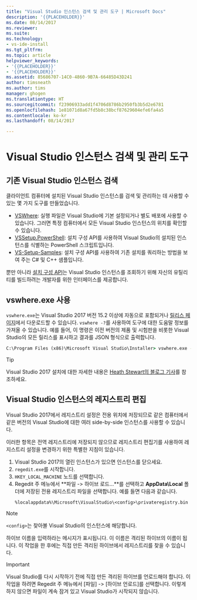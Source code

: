 ```yaml
---
title: "Visual Studio 인스턴스 검색 및 관리 도구 | Microsoft Docs"
description: '{{PLACEHOLDER}}'
ms.date: 08/14/2017
ms.reviewer: 
ms.suite: 
ms.technology:
- vs-ide-install
ms.tgt_pltfrm: 
ms.topic: article
helpviewer_keywords:
- '{{PLACEHOLDER}}'
- '{{PLACEHOLDER}}'
ms.assetid: 85686707-14C0-4860-9B7A-66485D43D241
author: timsneath
ms.author: tims
manager: ghogen
ms.translationtype: HT
ms.sourcegitcommit: f23906933add1f4706d8786b2950fb3b5d2e6781
ms.openlocfilehash: 1e81071d8a67fd5b8c38bcf87629604efe6fa4a5
ms.contentlocale: ko-kr
ms.lasthandoff: 08/14/2017

---
```


# <a name="tools-for-detecting-and-managing-visual-studio-instances"></a>Visual Studio 인스턴스 검색 및 관리 도구

## <a name="detecting-existing-visual-studio-instances"></a>기존 Visual Studio 인스턴스 검색
클라이언트 컴퓨터에 설치된 Visual Studio 인스턴스를 검색 및 관리하는 데 사용할 수 있는 몇 가지 도구를 만들었습니다.

* [VSWhere](https://github.com/microsoft/vswhere): 실행 파일은 Visual Studio에 기본 설정되거나 별도 배포에 사용할 수 있습니다. 그러면 특정 컴퓨터에서 모든 Visual Studio 인스턴스의 위치를 확인할 수 있습니다.
* [VSSetup.PowerShell](https://github.com/microsoft/vssetup.powershell): 설치 구성 API를 사용하여 Visual Studio의 설치된 인스턴스를 식별하는 PowerShell 스크립트입니다.
* [VS-Setup-Samples](https://github.com/microsoft/vs-setup-samples): 설치 구성 API를 사용하여 기존 설치를 쿼리하는 방법을 보여 주는 C# 및 C++ 샘플입니다.

뿐만 아니라 [설치 구성 API](https://msdn.microsoft.com/en-us/library/microsoft.visualstudio.setup.configuration.aspx)는 Visual Studio 인스턴스를 조회하기 위해 자신의 유틸리티를 빌드하려는 개발자를 위한 인터페이스를 제공합니다.

## <a name="using-vswhereexe"></a>vswhere.exe 사용
`vswhere.exe`는 Visual Studio 2017 버전 15.2 이상에 자동으로 포함되거나 [릴리스 페이지](https://github.com/Microsoft/vswhere/releases)에서 다운로드할 수 있습니다. `vswhere -?`를 사용하여 도구에 대한 도움말 정보를 가져올 수 있습니다. 예를 들어, 이 명령은 이전 버전의 제품 및 시험판을 비롯한 Visual Studio의 모든 릴리스를 표시하고 결과를 JSON 형식으로 출력합니다.

```cmd
C:\Program Files (x86)\Microsoft Visual Studio\Installer> vswhere.exe -legacy -prerelease -format json
```

>[!TIP]
>Visual Studio 2017 설치에 대한 자세한 내용은 [Heath Stewart의 블로그 기사](https://blogs.msdn.microsoft.com/heaths/tag/vs2017/)를 참조하세요.


## <a name="editing-the-registry-for-a-visual-studio-instance"></a>Visual Studio 인스턴스의 레지스트리 편집
Visual Studio 2017에서 레지스트리 설정은 전용 위치에 저장되므로 같은 컴퓨터에서 같은 버전의 Visual Studio에 대한 여러 side-by-side 인스턴스를 사용할 수 있습니다.

이러한 항목은 전역 레지스트리에 저장되지 않으므로 레지스트리 편집기를 사용하여 레지스트리 설정을 변경하기 위한 특별한 지침이 있습니다.

1. Visual Studio 2017의 열린 인스턴스가 있으면 인스턴스를 닫으세요.
2. `regedit.exe`를 시작합니다.
3. `HKEY_LOCAL_MACHINE` 노드를 선택합니다.
4. Regedit 주 메뉴에서 **파일 -> 하이브 로드...**를 선택하고 **AppData\Local** 폴더에 저장된 전용 레지스트리 파일을 선택합니다. 예를 들면 다음과 같습니다.
   ```
   %localappdata%\Microsoft\VisualStudio\<config>\privateregistry.bin
   ```

> [!NOTE]
> `<config>`는 찾아볼 Visual Studio의 인스턴스에 해당합니다.

하이브 이름을 입력하라는 메시지가 표시됩니다. 이 이름은 격리된 하이브의 이름이 됩니다. 이 작업을 한 후에는 직접 만든 격리된 하이브에서 레지스트리를 찾을 수 있습니다.

> [!IMPORTANT]
> Visual Studio를 다시 시작하기 전에 직접 만든 격리된 하이브를 언로드해야 합니다. 이 작업을 하려면 Regedit 주 메뉴에서 [파일] -> [하이브 언로드]를 선택합니다. 이렇게 하지 않으면 파일이 계속 잠겨 있고 Visual Studio가 시작되지 않습니다.

